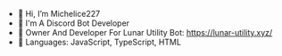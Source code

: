 - 👋 Hi, I’m Michelice227
- 🤖 I'm A Discord Bot Developer
- 👑 Owner And Developer For Lunar Utility Bot: https://lunar-utility.xyz/
- 📄 Languages: JavaScript, TypeScript, HTML
